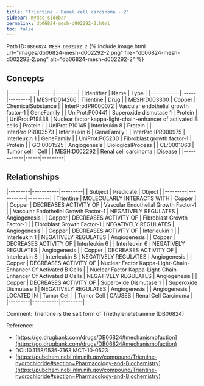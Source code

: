 ```yaml
---
title: "Trientine - Renal cell carcinoma - 2"
sidebar: mydoc_sidebar
permalink: db06824-mesh-d002292-2.html
toc: false 
---
```



Path ID: `DB06824_MESH_D002292_2`
{% include image.html url="images/db06824-mesh-d002292-2.png" file="db06824-mesh-d002292-2.png" alt="db06824-mesh-d002292-2" %}

## Concepts

|------------|------|---------|
| Identifier | Name | Type    |
|------------|------|---------|
| MESH:D014266 | Trientine | Drug |
| MESH:D003300 | Copper | ChemicalSubstance |
| InterPro:IPR000072 | Vascular endothelial growth factor-1 | GeneFamily |
| UniProt:P00441 | Superoxide dismutase 1 | Protein |
| UniProt:P19838 | Nuclear factor kappa-light-chain-enhancer of activated B cells | Protein |
| UniProt:P10145 | Interleukin 8 | Protein |
| InterPro:PR003573 | Interleukin 6 | GeneFamily |
| InterPro:IPR000975 | Interleukin 1 | GeneFamily |
| UniProt:P05230 | Fibroblast growth factor-1 | Protein |
| GO:0001525 | Angiogenesis | BiologicalProcess |
| CL:0001063 | Tumor cell | Cell |
| MESH:D002292 | Renal cell carcinoma | Disease |
|------------|------|---------|

## Relationships

|---------|-----------|---------|
| Subject | Predicate | Object  |
|---------|-----------|---------|
| Trientine | MOLECULARLY INTERACTS WITH | Copper |
| Copper | DECREASES ACTIVITY OF | Vascular Endothelial Growth Factor-1 |
| Vascular Endothelial Growth Factor-1 | NEGATIVELY REGULATES | Angiogenesis |
| Copper | DECREASES ACTIVITY OF | Fibroblast Growth Factor-1 |
| Fibroblast Growth Factor-1 | NEGATIVELY REGULATES | Angiogenesis |
| Copper | DECREASES ACTIVITY OF | Interleukin 1 |
| Interleukin 1 | NEGATIVELY REGULATES | Angiogenesis |
| Copper | DECREASES ACTIVITY OF | Interleukin 6 |
| Interleukin 6 | NEGATIVELY REGULATES | Angiogenesis |
| Copper | DECREASES ACTIVITY OF | Interleukin 8 |
| Interleukin 8 | NEGATIVELY REGULATES | Angiogenesis |
| Copper | DECREASES ACTIVITY OF | Nuclear Factor Kappa-Light-Chain-Enhancer Of Activated B Cells |
| Nuclear Factor Kappa-Light-Chain-Enhancer Of Activated B Cells | NEGATIVELY REGULATES | Angiogenesis |
| Copper | DECREASES ACTIVITY OF | Superoxide Dismutase 1 |
| Superoxide Dismutase 1 | NEGATIVELY REGULATES | Angiogenesis |
| Angiogenesis | LOCATED IN | Tumor Cell |
| Tumor Cell | CAUSES | Renal Cell Carcinoma |
|---------|-----------|---------|

Comment: Trientine is the salt form of Triethylenetetramine (DB06824)

Reference: 
  - [https://go.drugbank.com/drugs/DB06824#mechanismofaction](https://go.drugbank.com/drugs/DB06824#mechanismofaction)
  - DOI:10.1158/1535-7163.MCT-10-0523
  - [https://pubchem.ncbi.nlm.nih.gov/compound/Trientine-hydrochloride#section=Pharmacology-and-Biochemistry](https://pubchem.ncbi.nlm.nih.gov/compound/Trientine-hydrochloride#section=Pharmacology-and-Biochemistry)
